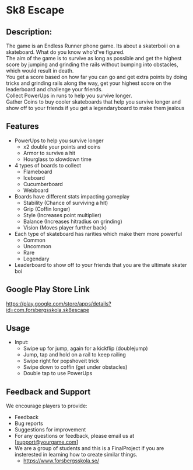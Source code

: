# Sk8 Escape 

<h2> Description: </h2>
The game is an Endless Runner phone game. Its about a skaterboiii on a skateboard. What do you know who'd've figured. </br>
The aim of the game is to survive as long as possible and get the highest score by jumping and grinding the rails without bumping into obstacles, which would result in death. </br>
You get a score based on how far you can go and get extra points by doing tricks and grinding rails along the way, get your highest score on the leaderboard and challenge your friends. </br>
Collect PowerUps in runs to help you survive longer. </br>
Gather Coins to buy cooler skateboards that help you survive longer and show off to your friends if you get a legendaryboard to make them jealous </br>

## Features
* PowerUps to help you survive longer
  * x2 double your points and coins 
  * Armor to survive a hit
  * Hourglass to slowdown time
* 4 types of boards to collect
  * Flameboard
  * Iceboard
  * Cucumberboard
  * Webboard
* Boards have different stats impacting gameplay
  * Stability (Chance of surviving a hit)
  * Grip (Coffin longer)
  * Style (Increases point multiplier)
  * Balance (Increases hitradius on grinding)
  * Vision (Moves player further back)
* Each type of skateboard has rarities which make them more powerful
  * Common
  * Uncommon
  * Rare
  * Legendary
* Leaderboard to show off to your friends that you are the ultimate skater boi

## Google Play Store Link
https://play.google.com/store/apps/details?id=com.forsbergsskola.sk8escape 

## Usage
* Input:
  * Swipe up for jump, again for a kickflip (doublejump)
  * Jump, tap and hold on a rail to keep railing
  * Swipe right for popshoveit trick
  * Swipe down to coffin (get under obstacles)
  * Double tap to use PowerUps

## Feedback and Support
We encourage players to provide: </br>
* Feedback
* Bug reports
* Suggestions for improvement
* For any questions or feedback, please email us at [support@yourgame.com]
* We are a group of students and this is a FinalProject if you are insterested in learning how to create similar things.
  * https://www.forsbergsskola.se/
